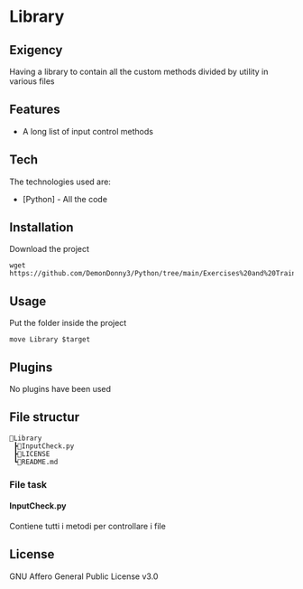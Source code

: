 # Library
## Exigency
Having a library to contain all the custom methods divided by utility in various files

## Features

- A long list of input control methods

## Tech
The technologies used are:

- [Python] - All the code

## Installation
Download the project

```
wget https://github.com/DemonDonny3/Python/tree/main/Exercises%20and%20Training/Utility/Library
```

## Usage
Put the folder inside the project

```
move Library $target
```

## Plugins
No plugins have been used

## File structur
```
📂Library
 ┣📜InputCheck.py
 ┣📜LICENSE
 ┗📜README.md
```

### File task
#### InputCheck.py
Contiene tutti i metodi per controllare i file

## License
GNU Affero General Public License v3.0